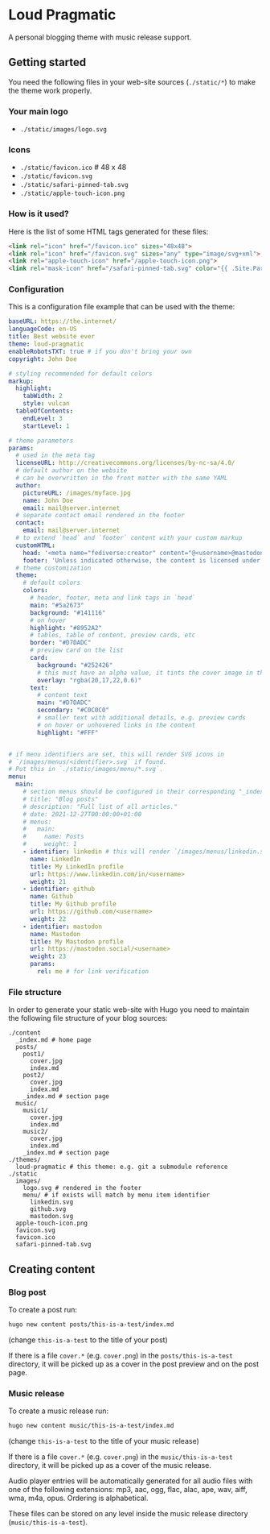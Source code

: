 # Loud Pragmatic

A personal blogging theme with music release support.

## Getting started

You need the following files in your web-site sources (`./static/*`) to make the theme work properly.

### Your main logo

- `./static/images/logo.svg`

### Icons

- `./static/favicon.ico` # 48 x 48
- `./static/favicon.svg`
- `./static/safari-pinned-tab.svg`
- `./static/apple-touch-icon.png`

### How is it used?

Here is the list of some HTML tags generated for these files:

```html
<link rel="icon" href="/favicon.ico" sizes="48x48">
<link rel="icon" href="/favicon.svg" sizes="any" type="image/svg+xml">
<link rel="apple-touch-icon" href="/apple-touch-icon.png">
<link rel="mask-icon" href="/safari-pinned-tab.svg" color="{{ .Site.Params.Theme.Colors.Main | default "#5a2673" }}">
```

### Configuration

This is a configuration file example that can be used with the theme:

```yaml
baseURL: https://the.internet/
languageCode: en-US
title: Best website ever
theme: loud-pragmatic
enableRobotsTXT: true # if you don't bring your own
copyright: John Doe

# styling recommended for default colors
markup:
  highlight:
    tabWidth: 2
    style: vulcan
  tableOfContents:
    endLevel: 3
    startLevel: 1

# theme parameters
params:
  # used in the meta tag
  licenseURL: http://creativecommons.org/licenses/by-nc-sa/4.0/
  # default author on the website
  # can be overwritten in the front matter with the same YAML
  author:
    pictureURL: /images/myface.jpg
    name: John Doe
    email: mail@server.internet
  # separate contact email rendered in the footer
  contact:
    email: mail@server.internet
  # to extend `head` and `footer` content with your custom markup
  customHTML:
    head: '<meta name="fediverse:creator" content="@<username>@mastodon.social">'
    footer: 'Unless indicated otherwise, the content is licensed under a <a rel="license" href="http://creativecommons.org/licenses/by-nc-sa/4.0/" rel="nofollow noreferrer" target="_blank">Creative Commons Attribution-NonCommercial-ShareAlike 4.0 International License (CC BY-NC-SA 4.0)</a>.'
  # theme customization
  theme:
    # default colors
    colors:
      # header, footer, meta and link tags in `head`
      main: "#5a2673"
      background: "#141116"
      # on hover
      highlight: "#8952A2"
      # tables, table of content, preview cards, etc
      border: "#D7DADC"
      # preview card on the list
      card:
        background: "#252426"
        # this must have an alpha value, it tints the cover image in the preview with an overlay
        overlay: "rgba(20,17,22,0.6)"
      text:
        # content text
        main: "#D7DADC"
        secondary: "#C0C0C0"
        # smaller text with additional details, e.g. preview cards
        # on hover or unhovered links in the content
        highlight: "#FFF"


# if menu identifiers are set, this will render SVG icons in
# `/images/menus/<identifier>.svg` if found.
# Put this in `./static/images/menu/*.svg`.
menu:
  main:
    # section menus should be configured in their corresponding "_index.md" files via the front matter, for example:
    # title: "Blog posts"
    # description: "Full list of all articles."
    # date: 2021-12-27T00:00:00+01:00
    # menus:
    #   main:
    #     name: Posts
    #     weight: 1
    - identifier: linkedin # this will render `/images/menus/linkedin.svg`
      name: LinkedIn
      title: My LinkedIn profile
      url: https://www.linkedin.com/in/<username>
      weight: 21
    - identifier: github
      name: Github
      title: My Github profile
      url: https://github.com/<username>
      weight: 22
    - identifier: mastodon
      name: Mastodon
      title: My Mastodon profile
      url: https://mastodon.social/<username>
      weight: 23
      params:
        rel: me # for link verification
```

### File structure

In order to generate your static web-site with Hugo you need to maintain the following file structure of your blog sources:

```
./content
  _index.md # home page
  posts/
    post1/
      cover.jpg
      index.md
    post2/
      cover.jpg
      index.md
    _index.md # section page
  music/
    music1/
      cover.jpg
      index.md
    music2/
      cover.jpg
      index.md
    _index.md # section page
./themes/
  loud-pragmatic # this theme: e.g. git a submodule reference
./static
  images/
    logo.svg # rendered in the footer
    menu/ # if exists will match by menu item identifier
      linkedin.svg
      github.svg
      mastodon.svg
  apple-touch-icon.png
  favicon.svg
  favicon.ico
  safari-pinned-tab.svg
```

## Creating content

### Blog post

To create a post run:

```sh
hugo new content posts/this-is-a-test/index.md
```
(change `this-is-a-test` to the title of your post)

If there is a file `cover.*` (e.g. `cover.png`) in the `posts/this-is-a-test` directory, it will be picked up as a cover in the post preview and on the post page.

### Music release

To create a music release run:

```sh
hugo new content music/this-is-a-test/index.md
```
(change `this-is-a-test` to the title of your music release)

If there is a file `cover.*` (e.g. `cover.png`) in the `music/this-is-a-test` directory, it will be picked up as a cover of the music release.

Audio player entries will be automatically generated for all audio files with one of the following extensions: mp3, aac, ogg, flac, alac, ape, wav, aiff, wma, m4a, opus. Ordering is alphabetical.

These files can be stored on any level inside the music release directory (`music/this-is-a-test`).

